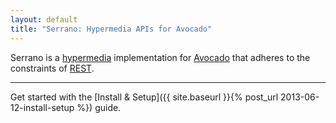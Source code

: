 ```yaml
---
layout: default
title: "Serrano: Hypermedia APIs for Avocado"
---
```


<p class=lead>Serrano is a <a href="https://en.wikipedia.org/wiki/Hypermedia">hypermedia</a> implementation for <a href="http://cbmi.github.io/avocado/">Avocado</a> that adheres to the constraints of <a href="https://en.wikipedia.org/wiki/Representational_state_transfer">REST</a>.</p>

---

Get started with the [Install & Setup]({{ site.baseurl }}{% post_url 2013-06-12-install-setup %}) guide.
